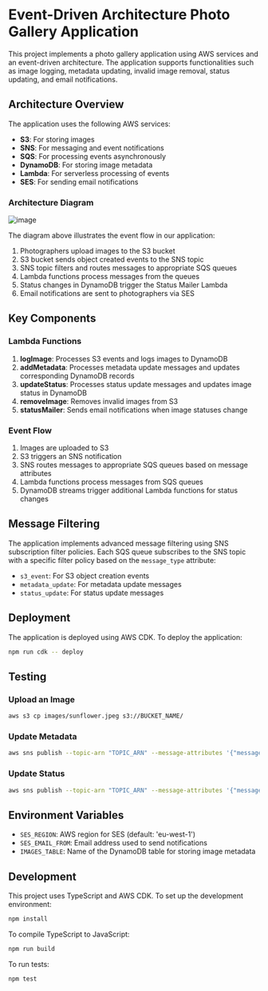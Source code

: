 # Event-Driven Architecture Photo Gallery Application

This project implements a photo gallery application using AWS services and an event-driven architecture. The application supports functionalities such as image logging, metadata updating, invalid image removal, status updating, and email notifications.

## Architecture Overview

The application uses the following AWS services:

- **S3**: For storing images
- **SNS**: For messaging and event notifications
- **SQS**: For processing events asynchronously
- **DynamoDB**: For storing image metadata
- **Lambda**: For serverless processing of events
- **SES**: For sending email notifications

### Architecture Diagram

![image](https://github.com/user-attachments/assets/3b39811d-3cb1-4065-b3c1-6094350bf63f)

The diagram above illustrates the event flow in our application:
1. Photographers upload images to the S3 bucket
2. S3 bucket sends object created events to the SNS topic
3. SNS topic filters and routes messages to appropriate SQS queues
4. Lambda functions process messages from the queues
5. Status changes in DynamoDB trigger the Status Mailer Lambda
6. Email notifications are sent to photographers via SES

## Key Components

### Lambda Functions

1. **logImage**: Processes S3 events and logs images to DynamoDB
2. **addMetadata**: Processes metadata update messages and updates corresponding DynamoDB records
3. **updateStatus**: Processes status update messages and updates image status in DynamoDB
4. **removeImage**: Removes invalid images from S3
5. **statusMailer**: Sends email notifications when image statuses change

### Event Flow

1. Images are uploaded to S3
2. S3 triggers an SNS notification
3. SNS routes messages to appropriate SQS queues based on message attributes
4. Lambda functions process messages from SQS queues
5. DynamoDB streams trigger additional Lambda functions for status changes

## Message Filtering

The application implements advanced message filtering using SNS subscription filter policies. Each SQS queue subscribes to the SNS topic with a specific filter policy based on the `message_type` attribute:

- `s3_event`: For S3 object creation events
- `metadata_update`: For metadata update messages
- `status_update`: For status update messages

## Deployment

The application is deployed using AWS CDK. To deploy the application:

```bash
npm run cdk -- deploy
```

## Testing

### Upload an Image

```bash
aws s3 cp images/sunflower.jpeg s3://BUCKET_NAME/
```

### Update Metadata

```bash
aws sns publish --topic-arn "TOPIC_ARN" --message-attributes '{"message_type":{"DataType":"String","StringValue":"metadata_update"}}' --message '{"id":"sunflower.jpeg","value":"Beautiful yellow sunflower in a green field","message_type":"metadata_update","metadata_type":"description"}'
```

### Update Status

```bash
aws sns publish --topic-arn "TOPIC_ARN" --message-attributes '{"message_type":{"DataType":"String","StringValue":"status_update"}}' --message '{"id":"sunflower.jpeg","date":"2025-04-04T00:55:00Z","update":{"status":"Reject","reason":"Changed my mind - composition could be improved"},"message_type":"status_update"}'
```

## Environment Variables

- `SES_REGION`: AWS region for SES (default: 'eu-west-1')
- `SES_EMAIL_FROM`: Email address used to send notifications
- `IMAGES_TABLE`: Name of the DynamoDB table for storing image metadata

## Development

This project uses TypeScript and AWS CDK. To set up the development environment:

```bash
npm install
```

To compile TypeScript to JavaScript:

```bash
npm run build
```

To run tests:

```bash
npm test
```
